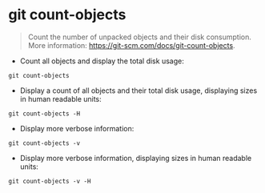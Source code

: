 # git count-objects

> Count the number of unpacked objects and their disk consumption.
> More information: <https://git-scm.com/docs/git-count-objects>.

- Count all objects and display the total disk usage:

`git count-objects`

- Display a count of all objects and their total disk usage, displaying sizes in human readable units:

`git count-objects -H`

- Display more verbose information:

`git count-objects -v`

- Display more verbose information, displaying sizes in human readable units:

`git count-objects -v -H`
